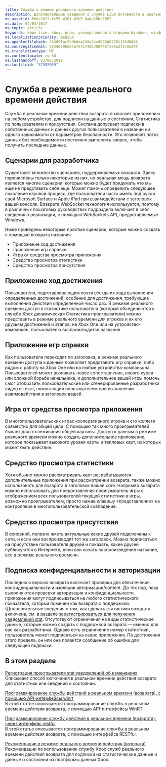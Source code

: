 ```yaml
---
title: Служба в режиме реального времени действия
description: Дополнительные сведения о службе Live активности в реальном времени для Xbox.
ms.assetid: 50de262f-fc55-4301-83b5-0a8a30bc7852
ms.date: 04/04/2017
ms.topic: article
keywords: Xbox live, xbox, игры, универсальной платформы Windows, windows 10, xbox, один, служба действия в режиме реального времени.
ms.localizationpriority: medium
ms.openlocfilehash: 36389fac3bd6dea2d2e24c0935087781118d8046
ms.sourcegitcommit: b034650b684a767274d5d88746faeea373c8e34f
ms.translationtype: MT
ms.contentlocale: ru-RU
ms.lasthandoff: 03/06/2019
ms.locfileid: "57592089"
---
```

# <a name="real-time-activity-service"></a>Служба в режиме реального времени действия

Служба в реальном времени действия возврата позволяет приложению на любом устройстве, для подписки на данные о состоянии, Статистика по пользователям и присутствия. Система допускает подписки в собственных данных и данных других пользователей в названии ни одного зависимости от параметров безопасности. Это позволяет поток данных без необходимости постоянно выполнять запрос, чтобы получить последние данные.


## <a name="developer-scenarios"></a>Сценарии для разработчика

Существует множество сценариев, поддерживаемых возврата. Здесь перечислены только некоторые из них, но реальная мощь возврата является многие сценарии, которые можно будет придумать что мы еще не представить себе еще. Может помочь определить следующее поколение игровой процесс, где пользователи часто иметь под рукой свой Microsoft Surface и Apple iPad при взаимодействии с заголовок вашей консоли. Возврата WebSocket технология используется, поэтому в различных пошаговых руководствах подраздела включает в себя сведения о реализации, с помощью WebSockets API, предоставляемые Windows.

Ниже приведены некоторые простые сценарии, которые можно создать с помощью возврата названия.

-   Приложение ход достижения
-   Приложение игр справки
-   Игра от средства просмотра приложения
-   Средство просмотра статистики
-   Средство просмотра присутствия


## <a name="achievements-progress-app"></a>Приложение ход достижения

Пользователи, подготавливающим почти всегда их хода выполнения определенных достижений, особенно для достижения, требующие выполнения действия определенное число раз. В режиме реального времени доступ к статистике пользователя (который объединяются в службе Xbox динамическая Статистика проигрывателя) можно представить в режиме реального времени для игроков и их его друзьям достижений и этапов, на Xbox One или на устройство-компаньон, пользователю воспроизводится название.


## <a name="game-help-app"></a>Приложение игр справки

Как пользователи переходят по заголовка, в режиме реального времени доступа к данным позволяет представить игр справки, либо рядом с работу на Xbox One или на любые устройства-компаньона. Пользователей может возникать новое сопоставление, нового курса или сложной борьбе начальника, и дополнительное вашей игры помочь смог отобразить пользовательские или сгенерированные разработчика видео и текст, помогающий пользователем при выполнении взаимодействия в заголовок вашей.


## <a name="squad-viewer-app"></a>Игра от средства просмотра приложения

В многопользовательских играх кооперативного игрока и его коллеги совместно для общей цели. С помощью так много проигрывателей бывает для отслеживания общей картины. Доступ к данным в режиме реального времени можно создать дополнительное приложение, которое показывает высокого уровня карты и тепловых карт, из которых может быть действие.


## <a name="statistics-viewer"></a>Средство просмотра статистики

Хотя обычно можно рассматривать карт разрабатываются дополнительные приложения при рассмотрении возврата, также можно использовать для возврата в заголовок вашей core. Например возврата можно использовать для предоставления проигрыватель игры с отображением всех пользователей текущей статистики в игры, возможно проигрывателем, просто нажав клавишу «представление» на контроллере в многопользовательской совпадение.


## <a name="presence-viewer"></a>Средство просмотра присутствия

В основной, полезно иметь актуальные какие друзей подключены к сети, и если они воспроизводят тот же заголовок. Можно подписаться на присутствие пользователя друзей и показать, какие друзей публикуются в Интернете, если они начать воспроизведение название, все в режиме реального времени.


## <a name="subscription-privacy-and-authorization"></a>Подписка конфиденциальности и авторизации

Последнюю версию возврата включает проверки для обеспечения конфиденциальности и изоляции авторизации/content. До тех пор, пока выполняются проверки авторизации и конфиденциальности, приложения могут подписываться на любого статистического показателя, который помечен как возврата с поддержкой. (Дополнительные сведения о том, как сделать статистики возврата включена, см. в разделе [зарегистрироваться для получения уведомлений stat](register-for-stat-notifications.md). Отсутствуют ограничения на виды статистические данные, которые можно создать с поддержкой возврата — именно для вас как разработчика. Однако есть ограничение *номер* статистики, пользователь может подписаться на сеанс приложения. По достижении этого предела, он или она появится сообщение об ошибке для следующей подписки.


## <a name="in-this-section"></a>В этом разделе

[Регистрация проигрывателя stat уведомлений об изменениях](register-for-stat-notifications.md)  
Описывает способ включения в реальном времени действия возврата для статистики или сведений о состоянии.

[Программирование службы действий в реальном времени (возврата), с помощью API-интерфейсы winrt](programming-the-real-time-activity-service.md)  
В этой статье описывается программирование службы в реальном времени действия возврата, с помощью API-интерфейсы WinRT.

[Программирование службу действий в реальном времени (возврата), через интерфейс restful](programming-the-real-time-activity-service.md)  
В этой статье описывается программирование службы в реальном времени действия возврата, с помощью интерфейса RESTful.

[Рекомендации в режиме реального времени действия (возврата)](rta-best-practices.md)  
Рекомендации по использованию службу Xbox служб реального времени действия возврата для подписки на статистические данные и данные о состоянии из платформы данных Xbox.
